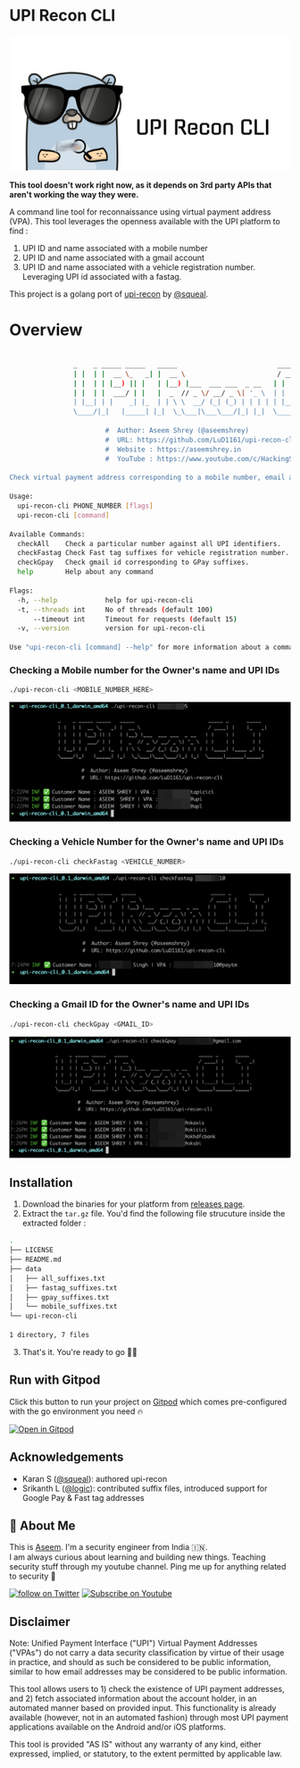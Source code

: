 # UPI Recon CLI
![](images/logo.png)

**This tool doesn't work right now, as it depends on 3rd party APIs that aren't working the way they were.**

A command line tool for reconnaissance using virtual payment address (VPA).
This tool leverages the openness available with the UPI platform to find :
1. UPI ID and name associated with a mobile number
2. UPI ID and name associated with a gmail account
3. UPI ID and name associated with a vehicle registration number. Leveraging UPI id associated with a fastag.

This project is a golang port of [upi-recon](https://github.com/qurbat/upi-recon/) by [@squeal](https://twitter.com/squeal).

# Overview

```sh

                _    _ _____ _____   _____                         _____ _      _____ 
                | |  | |  __ \_   _| |  __ \                       / ____| |    |_   _|
                | |  | | |__) || |   | |__) |___  ___ ___  _ __   | |    | |      | |  
                | |  | |  ___/ | |   |  _  // _ \/ __/ _ \| '_ \  | |    | |      | |  
                | |__| | |    _| |_  | | \ \  __/ (_| (_) | | | | | |____| |____ _| |_ 
                \____/|_|   |_____| |_|  \_\___|\___\___/|_| |_|  \_____|______|_____|

                        #  Author: Aseem Shrey (@aseemshrey)
                        #  URL: https://github.com/LuD1161/upi-recon-cli
                        #  Website : https://aseemshrey.in
                        #  YouTube : https://www.youtube.com/c/HackingSimplifiedAS

Check virtual payment address corresponding to a mobile number, email address and get user's name as well.

Usage:
  upi-recon-cli PHONE_NUMBER [flags]
  upi-recon-cli [command]

Available Commands:
  checkAll    Check a particular number against all UPI identifiers.
  checkFastag Check Fast tag suffixes for vehicle registration number.
  checkGpay   Check gmail id corresponding to GPay suffixes.
  help        Help about any command

Flags:
  -h, --help            help for upi-recon-cli
  -t, --threads int     No of threads (default 100)
      --timeout int     Timeout for requests (default 15)
  -v, --version         version for upi-recon-cli

Use "upi-recon-cli [command] --help" for more information about a command.
```

### Checking a Mobile number for the Owner's name and UPI IDs
```sh
./upi-recon-cli <MOBILE_NUMBER_HERE>
```
![](images/usage-mobile-number.png)

### Checking a Vehicle Number for the Owner's name and UPI IDs
```sh
./upi-recon-cli checkFastag <VEHICLE_NUMBER>
```
![](images/usage-fastag.png)


### Checking a Gmail ID for the Owner's name and UPI IDs
```sh
./upi-recon-cli checkGpay <GMAIL_ID>
```
![](images/usage-google.png)


## Installation

1. Download the binaries for your platform from [releases page](https://github.com/LuD1161/upi-recon-cli/releases).
2. Extract the `tar.gz` file.
You'd find the following file strucuture inside the extracted folder : 
```sh
.
├── LICENSE
├── README.md
├── data
│   ├── all_suffixes.txt
│   ├── fastag_suffixes.txt
│   ├── gpay_suffixes.txt
│   └── mobile_suffixes.txt
└── upi-recon-cli

1 directory, 7 files
```
3. That's it. You're ready to go 🎉🚀

## Run with Gitpod

 Click this button to run your project on [Gitpod](https://gitpod.io/) which comes pre-configured with the go environment you need 🔥 

[![Open in Gitpod](https://gitpod.io/button/open-in-gitpod.svg)](https://gitpod.io/#https://github.com/LuD1161/upi-recon-cli)


## Acknowledgements

- Karan S ([@squeal](https://twitter.com/squeal)): authored upi-recon
- Srikanth L ([@logic](https://twitter.com/logic)): contributed suffix files, introduced support for Google Pay & Fast tag addresses

## 🚀 About Me

This is [Aseem](https://aseemshrey.in). I'm a security engineer from India 🇮🇳.<br/>I am always curious about learning and building new things. Teaching security stuff through my youtube channel. Ping me up for anything related to security 🙌


<a href="https://twitter.com/intent/follow?screen_name=AseemShrey" target="_blank"><img src="https://img.shields.io/twitter/follow/AseemShrey?style=social&logo=twitter" alt="follow on Twitter"></a>
<a href="https://youtube.com/c/HackingSimplifiedAS?sub_confirmation=1" target="_blank"><img src="https://img.shields.io/youtube/channel/subscribers/UCARsgS1stRbRgh99E63Q3ng?label=HackingSimplified&style=social" alt="Subscribe on Youtube"></a>

## Disclaimer

Note: Unified Payment Interface ("UPI") Virtual Payment Addresses ("VPAs") do not carry a data security classification by virtue of their usage in practice, and should as such be considered to be public information, similar to how email addresses may be considered to be public information.

This tool allows users to 1) check the existence of UPI payment addresses, and 2) fetch associated information about the account holder, in an automated manner based on provided input. This functionality is already available (however, not in an automated fashion) through most UPI payment applications available on the Android and/or iOS platforms.

This tool is provided "AS IS" without any warranty of any kind, either expressed, implied, or statutory, to the extent permitted by applicable law.
